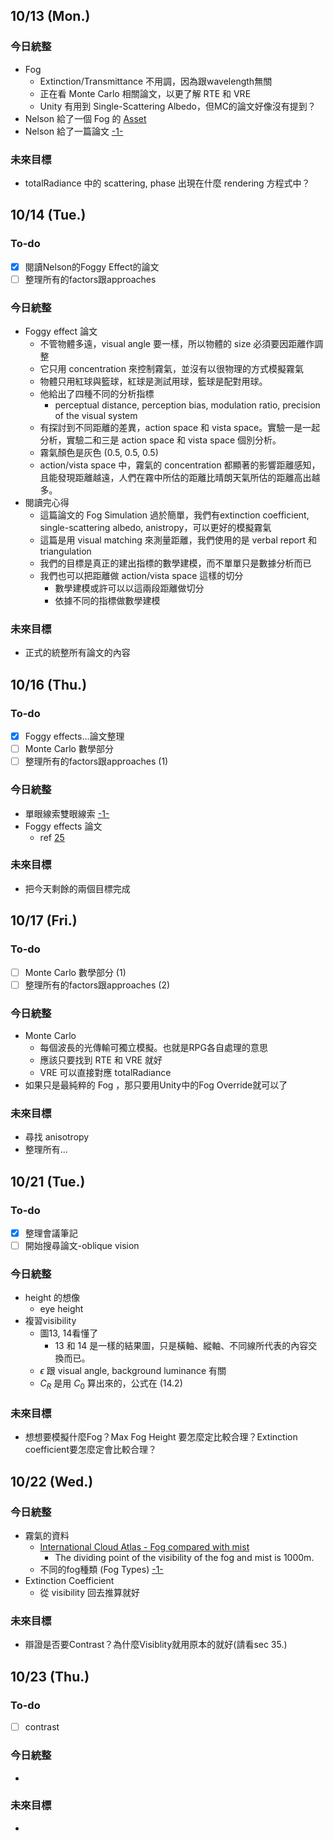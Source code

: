 ## 10/13 (Mon.)
### 今日統整
- Fog
	- Extinction/Transmittance 不用調，因為跟wavelength無關
	- 正在看 Monte Carlo 相關論文，以更了解 RTE 和 VRE
	- Unity 有用到 Single-Scattering Albedo，但MC的論文好像沒有提到？
- Nelson 給了一個 Fog 的 [Asset](https://assetstore.unity.com/packages/vfx/shaders/fullscreen-camera-effects/screen-space-fog-urp-307229?aid=1100ljSxt)
- Nelson 給了一篇論文 [-1-](https://www.nature.com/articles/s41598-021-93380-9.pdf)
### 未來目標
- totalRadiance 中的 scattering, phase 出現在什麼 rendering 方程式中？
## 10/14 (Tue.)
### To-do
- [x] 閱讀Nelson的Foggy Effect的論文
- [ ] 整理所有的factors跟approaches
### 今日統整
- Foggy effect 論文
	- 不管物體多遠，visual angle 要一樣，所以物體的 size 必須要因距離作調整
	- 它只用 concentration 來控制霧氣，並沒有以很物理的方式模擬霧氣
	- 物體只用紅球與籃球，紅球是測試用球，籃球是配對用球。
	- 他給出了四種不同的分析指標
		- perceptual distance, perception bias, modulation ratio, precision of the visual system
	- 有探討到不同距離的差異，action space 和 vista space。實驗一是一起分析，實驗二和三是 action space 和 vista space 個別分析。
	- 霧氣顏色是灰色 (0.5, 0.5, 0.5)
	- action/vista space 中，霧氣的 concentration 都顯著的影響距離感知，且能發現距離越遠，人們在霧中所估的距離比晴朗天氣所估的距離高出越多。
- 閱讀完心得
	- 這篇論文的 Fog Simulation 過於簡單，我們有extinction coefficient, single-scattering albedo, anistropy，可以更好的模擬霧氣
	- 這篇是用 visual matching 來測量距離，我們使用的是 verbal report 和 triangulation
	- 我們的目標是真正的建出指標的數學建模，而不單單只是數據分析而已
	- 我們也可以把距離做 action/vista space 這樣的切分
		- 數學建模或許可以以這兩段距離做切分
		- 依據不同的指標做數學建模
### 未來目標
- 正式的統整所有論文的內容
## 10/16 (Thu.)
### To-do
- [x] Foggy effects...論文整理
- [ ] Monte Carlo 數學部分
- [ ] 整理所有的factors跟approaches (1)
### 今日統整
- 單眼線索雙眼線索 [-1-](https://psychmemorandum.blogspot.com/2021/12/monocular-cue-binocular-cue.html)
- Foggy effects 論文
	- ref [25](https://link.springer.com/article/10.1007/s00426-018-1019-2) 
### 未來目標
- 把今天剩餘的兩個目標完成
## 10/17 (Fri.)
### To-do
- [ ] Monte Carlo 數學部分 (1)
- [ ] 整理所有的factors跟approaches (2)
### 今日統整
- Monte Carlo
	- 每個波長的光傳輸可獨立模擬。也就是RPG各自處理的意思
	- 應該只要找到 RTE 和 VRE 就好
	- VRE 可以直接對應 totalRadiance
- 如果只是最純粹的 Fog ，那只要用Unity中的Fog Override就可以了
### 未來目標
- 尋找 anisotropy
- 整理所有...
## 10/21 (Tue.)
### To-do
- [x] 整理會議筆記
- [ ] 開始搜尋論文-oblique vision
### 今日統整
- height 的想像
	- eye height
- 複習visibility
	- 圖13, 14看懂了
		- 13 和 14 是一樣的結果圖，只是橫軸、縱軸、不同線所代表的內容交換而已。
	- $\epsilon$ 跟 visual angle, background luminance 有關
	- $C_R$ 是用 $C_0$ 算出來的，公式在 (14.2)
### 未來目標
- 想想要模擬什麼Fog？Max Fog Height 要怎麼定比較合理？Extinction coefficient要怎麼定會比較合理？
## 10/22 (Wed.)
### 今日統整
- 霧氣的資料
	- [International Cloud Atlas - Fog compared with mist](https://cloudatlas.wmo.int/en/fog-compared-with-mist.html)
		- The dividing point of the visibility of the fog and mist is 1000m.
	- 不同的fog種類 (Fog Types) [-1-](https://www.weather.gov/media/zhu/ZHU_Training_Page/fog_stuff/fog_guide/fog.pdf)
- Extinction Coefficient
	- 從 visibility 回去推算就好
### 未來目標
- 辯證是否要Contrast？為什麼Visiblity就用原本的就好(請看sec 35.)
## 10/23 (Thu.)
### To-do
- [ ] contrast
### 今日統整
- 
### 未來目標
- 